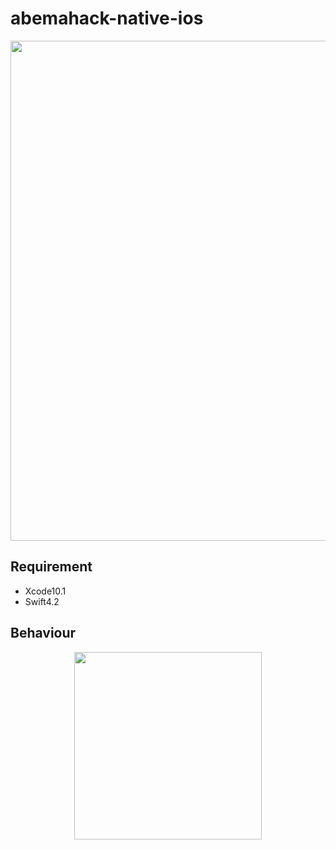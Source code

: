 # abemahack-native-ios

<p align="center">
	<img src="https://github.com/CyberAgentHack/abemahack-native-201909-ios/blob/master/Assets/logo.png" width="800">
</p>

## Requirement

- Xcode10.1
- Swift4.2

## Behaviour

<p align="center">
	<img src = "https://github.com/CyberAgentHack/abemahack-native-201909-ios/blob/master/Assets/feed_sample.gif" width = "300">
</p>
